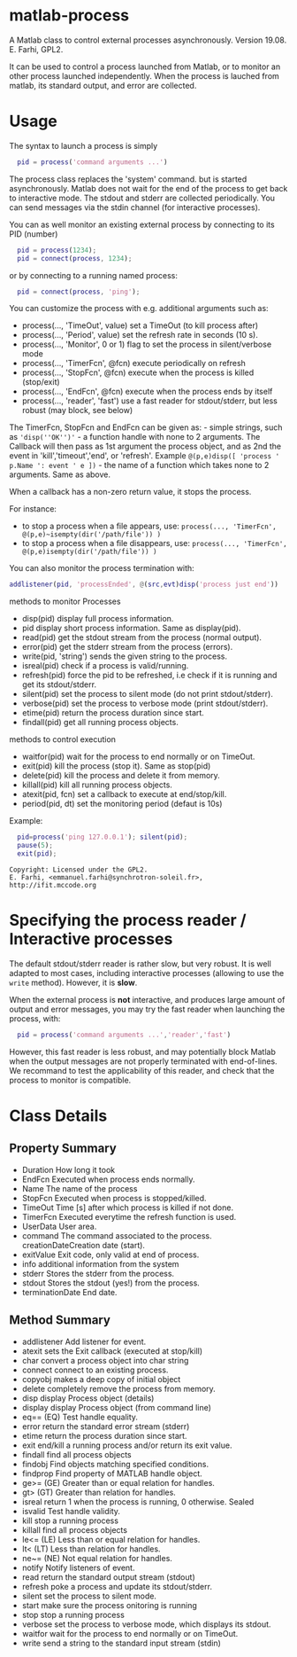 # matlab-process
A Matlab class to control external processes asynchronously. 
Version 19.08. E. Farhi, GPL2.

It can be used to control a process launched from Matlab, or to monitor an other process launched independently. When the process is lauched from matlab, its standard output, and error are collected.
 
Usage
=====
 
  The syntax to launch a process is simply
  
  ```matlab
    pid = process('command arguments ...')
  ```
  
  The process class replaces the 'system' command. but is started asynchronously.
  Matlab does not wait for the end of the process to get back to interactive mode.
  The stdout and stderr are collected periodically. You can send messages 
  via the stdin channel (for interactive processes).
 
  You can as well monitor an existing external process by connecting to its PID (number)
  ```matlab
    pid = process(1234);
    pid = connect(process, 1234);
  ```
  
  or by connecting to a running named process:
  ```matlab
    pid = connect(process, 'ping');
  ```
  
  You can customize the process with e.g. additional arguments such as:
  - process(..., 'TimeOut', value)  set a TimeOut (to kill process after)
  - process(..., 'Period', value)   set the refresh rate in seconds (10 s).
  - process(..., 'Monitor', 0 or 1) flag to set the process in silent/verbose mode
  - process(..., 'TimerFcn', @fcn)  execute periodically on refresh
  - process(..., 'StopFcn', @fcn)   execute when the process is killed (stop/exit)
  - process(..., 'EndFcn', @fcn)    execute when the process ends by itself
  - process(..., 'reader', 'fast')  use a fast reader for stdout/stderr, but less robust (may block, see below)
 
  The TimerFcn, StopFcn and EndFcn can be given as:
    - simple strings, such as ```'disp(''OK'')'```
    - a function handle with none to 2 arguments. The Callback will then 
      pass as 1st argument the process object, and as 2nd the event
        in 'kill','timeout','end', or 'refresh'. 
      Example ```@(p,e)disp([ 'process ' p.Name ': event ' e ])```
    - the name of a function which takes none to 2 arguments. Same as above.
    
  When a callback has a non-zero return value, it stops the process.
 
  For instance:
  - to stop a process when a file appears, use:
      ```process(..., 'TimerFcn', @(p,e)~isempty(dir('/path/file')) )```
  - to stop a process when a file disappears, use:
      ```process(..., 'TimerFcn', @(p,e)isempty(dir('/path/file')) )```
      
  You can also monitor the process termination with:
  ```matlab
  addlistener(pid, 'processEnded', @(src,evt)disp('process just end'))
  ```
 
  methods to monitor Processes
  - disp(pid)     display full process information.
  - pid           display short process information. Same as display(pid).
  - read(pid)     get the stdout stream from the process (normal output).
  - error(pid)    get the stderr stream from the process (errors).
  - write(pid, 'string') sends the given string to the process.
  - isreal(pid)   check if a process is valid/running.
  - refresh(pid)  force the pid to be refreshed, i.e check if it is running
                  and get its stdout/stderr.
  - silent(pid)   set the process to silent mode (do not print stdout/stderr).
  - verbose(pid)  set the process to verbose mode (print stdout/stderr).
  - etime(pid)    return the process duration since start.
  - findall(pid)  get all running process objects.
 
  methods to control execution
  - waitfor(pid)  wait for the process to end normally or on TimeOut.
  - exit(pid)     kill the process (stop it). Same as stop(pid)
  - delete(pid)   kill the process and delete it from memory.
  - killall(pid)  kill all running process objects.
  - atexit(pid, fcn) set a callback to execute at end/stop/kill.
  - period(pid, dt) set the monitoring period (defaut is 10s)
 
  Example:
  ```matlab
    pid=process('ping 127.0.0.1'); silent(pid);
    pause(5);
    exit(pid);
  ```
  
    Copyright: Licensed under the GPL2. 
    E. Farhi, <emmanuel.farhi@synchrotron-soleil.fr>, http://ifit.mccode.org

Specifying the process reader / Interactive processes
=====================================================

The default stdout/stderr reader is rather slow, but very robust. It is well adapted
to most cases, including interactive processes (allowing to use the `write` method).
However, it is __slow__.

When the external process is **not** interactive, and produces large amount of output
and error messages, you may try the fast reader when launching the process, with:
```matlab
  pid = process('command arguments ...','reader','fast')
```

However, this fast reader is less robust, and may potentially block Matlab when 
the output messages are not properly terminated with end-of-lines.
We recommand to test the applicability of this reader, and check that the process
to monitor is compatible.

Class Details
=============

Property Summary 
----------------
- Duration        How long it took 
- EndFcn          Executed when process ends normally. 
- Name            The name of the process 
- StopFcn         Executed when process is stopped/killed. 
- TimeOut         Time [s] after which process is killed if not done. 
- TimerFcn        Executed everytime the refresh function is used. 
- UserData        User area. 
- command         The command associated to the process. creationDateCreation date (start). 
- exitValue       Exit code, only valid at end of process. 
- info            additional information from the system 
- stderr          Stores the stderr from the process. 
- stdout          Stores the stdout (yes!) from the process. 
- terminationDate End date. 

Method Summary 
--------------
-  addlistener Add listener for event.   
-  atexit      sets the Exit callback (executed at stop/kill)   
-  char        convert a process object into char string   
-  connect     connect to an existing process.   
-  copyobj     makes a deep copy of initial object   
-  delete      completely remove the process from memory.    
-  disp        display Process object (details)   
-  display     display Process object (from command line)   
-  eq== (EQ)   Test handle equality.   
-  error       return the standard error stream (stderr)   
-  etime       return the process duration since start.   
-  exit        end/kill a running process and/or return its exit value.   
-  findall     find all process objects   
-  findobj     Find objects matching specified conditions.   
-  findprop    Find property of MATLAB handle object.   
-  ge>= (GE)   Greater than or equal relation for handles.   
-  gt> (GT)    Greater than relation for handles.   
-  isreal      return 1 when the process is running, 0 otherwise. Sealed   
-  isvalid     Test handle validity.   
-  kill        stop a running process   
-  killall     find all process objects   
-  le<= (LE)   Less than or equal relation for handles.   
-  lt< (LT)    Less than relation for handles.   
-  ne~= (NE)   Not equal relation for handles.   
-  notify      Notify listeners of event.   
-  read        return the standard output stream (stdout)   
-  refresh     poke a process and update its stdout/stderr.   
-  silent      set the process to silent mode.   
-  start       make sure the process onitoring is running   
-  stop        stop a running process   
-  verbose     set the process to verbose mode, which displays its stdout.   
-  waitfor     wait for the process to end normally or on TimeOut.   
-  write       send a string to the standard input stream (stdin) 

